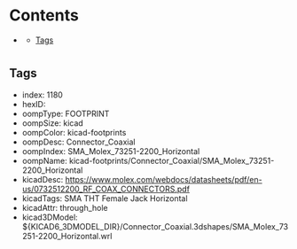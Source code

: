 



Contents
========

* [](#)
	* [Tags](#tags)

# 

## Tags

- index: 1180
- hexID: 
- oompType: FOOTPRINT
- oompSize: kicad
- oompColor: kicad-footprints
- oompDesc: Connector_Coaxial
- oompIndex: SMA_Molex_73251-2200_Horizontal
- oompName: kicad-footprints/Connector_Coaxial/SMA_Molex_73251-2200_Horizontal
- kicadDesc: https://www.molex.com/webdocs/datasheets/pdf/en-us/0732512200_RF_COAX_CONNECTORS.pdf
- kicadTags: SMA THT Female Jack Horizontal
- kicadAttr: through_hole
- kicad3DModel: ${KICAD6_3DMODEL_DIR}/Connector_Coaxial.3dshapes/SMA_Molex_73251-2200_Horizontal.wrl
